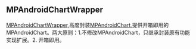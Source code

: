 ## MPAndroidChartWrapper
[MPAndroidChartWrapper](https://github.com/scsfwgy/MPAndroidChartWrapper),高度封装[MPAndroidChart](https://github.com/PhilJay/MPAndroidChart),提供开箱即用的MPAndroidChart。两大原则：1.不修改MPAndroidChart，只继承封装原有功能实现扩展。2. 开箱即用。
